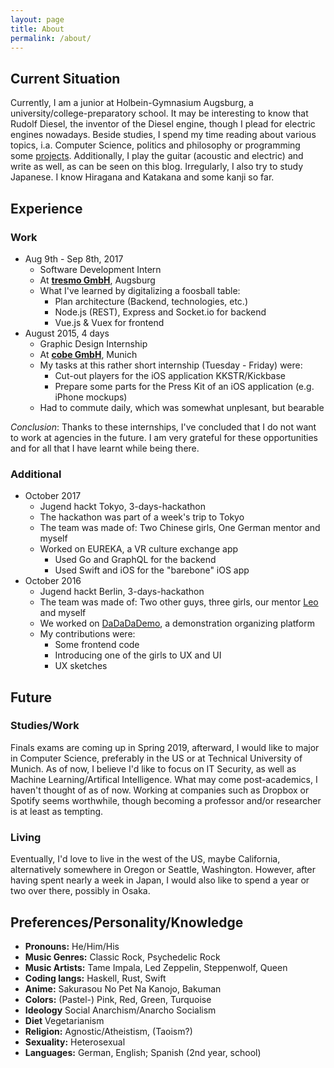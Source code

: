 ```yaml
---
layout: page
title: About
permalink: /about/
---
```


## Current Situation
Currently, I am a junior at Holbein-Gymnasium Augsburg, a university/college-preparatory school. It may be interesting to know that Rudolf Diesel, the inventor of the Diesel engine, though I plead for electric engines nowadays.
Beside studies, I spend my time reading about various topics, i.a. Computer Science, politics and philosophy or programming some [projects](http://github.com/luki). Additionally, I play the guitar (acoustic and electric) and write as well, as can be seen on this blog. Irregularly, I also try to study Japanese. I know Hiragana and Katakana and some kanji so far.

## Experience
### Work
* Aug 9th - Sep 8th, 2017
  * Software Development Intern
  * At [**tresmo GmbH**](https://www.tresmo.de/en/), Augsburg
  * What I've learned by digitalizing a foosball table:
    * Plan architecture (Backend, technologies, etc.)
    * Node.js (REST), Express and Socket.io for backend
    * Vue.js & Vuex for frontend
* August 2015, 4 days
  * Graphic Design Internship
  * At [**cobe GmbH**](https://www.cobeisfresh.com/), Munich
  * My tasks at this rather short internship (Tuesday - Friday) were:
    * Cut-out players for the iOS application KKSTR/Kickbase
    * Prepare some parts for the Press Kit of an iOS application (e.g. iPhone mockups)
  * Had to commute daily, which was somewhat unplesant, but bearable

_Conclusion_: Thanks to these internships, I've concluded that I do not want to work at agencies in the future. I am very grateful for these opportunities and for all that I have learnt while being there.

### Additional
* October 2017
  * Jugend hackt Tokyo, 3-days-hackathon
  * The hackathon was part of a week's trip to Tokyo
  * The team was made of: Two Chinese girls, One German mentor and myself
  * Worked on EUREKA, a VR culture exchange app
    * Used Go and GraphQL for the backend
    * Used Swift and iOS for the "barebone" iOS app
* October 2016
  * Jugend hackt Berlin, 3-days-hackathon
  * The team was made of: Two other guys, three girls, our mentor [Leo](https://github.com/lennet) and myself
  * We worked on [DaDaDaDemo](https://github.com/Jugendhackt/DaDaDaDemo), a demonstration organizing platform
  * My contributions were:
    * Some frontend code
    * Introducing one of the girls to UX and UI
    * UX sketches

## Future
### Studies/Work
Finals exams are coming up in Spring 2019, afterward, I would like to major in Computer Science, preferably in the US or at Technical University of Munich. As of now, I believe I'd like to focus on IT Security, as well as Machine Learning/Artifical Intelligence. What may come post-academics, I haven't thought of as of now. Working at companies such as Dropbox or Spotify seems worthwhile, though becoming a professor and/or researcher is at least as tempting.

### Living
Eventually, I'd love to live in the west of the US, maybe California, alternatively somewhere in Oregon or Seattle, Washington. However, after having spent nearly a week in Japan, I would also like to spend a year or two over there, possibly in Osaka.


## Preferences/Personality/Knowledge
+ **Pronouns:**       He/Him/His
+ **Music Genres:**   Classic Rock, Psychedelic Rock
+ **Music Artists:**  Tame Impala, Led Zeppelin, Steppenwolf, Queen
+ **Coding langs:**   Haskell, Rust, Swift
+ **Anime:**          Sakurasou No Pet Na Kanojo, Bakuman
+ **Colors:**         (Pastel-) Pink, Red, Green, Turquoise
+ **Ideology**        Social Anarchism/Anarcho Socialism
+ **Diet**            Vegetarianism
+ **Religion:**       Agnostic/Atheistism, (Taoism?)
+ **Sexuality:**      Heterosexual
+ **Languages:**      German, English; Spanish (2nd year, school)
